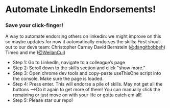 <h1>Automate LinkedIn Endorsements!</h1>
  <h3>Save your click-finger!</h3>

A way to automate endorsing others on linkedin: we might improve on this so maybe updates
for now it automatically endorses the skills:
First shout-out to our devs team:
Christopher Carney
David Bernstein ([@dangitbobbeh](https://github.com/dangitbobbeh))
Timeo
and me ([@WeilanCui](https://github.com/WeilanCui))
  <ul>
<li>Step 1: Go to LinkedIn, navigate to a colleague’s page</li>
<li>Step 2: Scroll down to the skills section and click "show more."</li>  
<li>Step 3: Open chrome dev tools and copy-paste useThisOne script into the console. Make sure the page is loaded.</li>
<li>Step 4: Press enter. This will endorse a pile of skills. May not get all the buttons -->Do it again to get more of them! You can manually click the remaining or just move on with your life or gotta catch em all!</li>
<li>Step 5: Please star our repo!</li>
    </ul>

